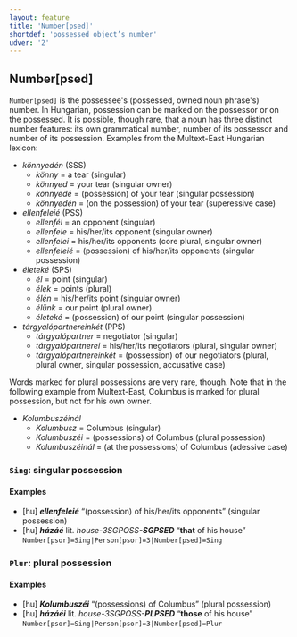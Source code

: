 ```yaml
---
layout: feature
title: 'Number[psed]'
shortdef: 'possessed object’s number'
udver: '2'
---
```


## Number[psed]

`Number[psed]`
is the possessee's (possessed, owned noun phrase's) number. In
Hungarian, possession can be marked on the possessor or on the
possessed. It is possible, though rare, that a noun has three
distinct number features: its own grammatical number, number of its
possessor and number of its possession. Examples from the
Multext-East Hungarian lexicon:

* <I>könnyedén</I> (SSS)
  * <I>könny</I> = a tear (singular)
  * <I>könnyed</I> = your tear (singular owner)
  * <I>könnyedé</I> = (possession) of your tear (singular possession)
  * <I>könnyedén</I> = (on the possession) of your tear (superessive case)
* <I>ellenfeleié</I> (PSS)
  * <I>ellenfél</I> = an opponent (singular)
  * <I>ellenfele</I> = his/her/its opponent (singular owner)
  * <I>ellenfelei</I> = his/her/its opponents (core plural, singular owner)
  * <I>ellenfeleié</I> = (possession) of his/her/its opponents (singular possession)
* <I>életeké</I> (SPS)
  * <I>él</I> = point (singular)
  * <I>élek</I> = points (plural)
  * <I>élén</I> = his/her/its point (singular owner)
  * <I>élünk</I> = our point (plural owner)
  * <I>életeké</I> = (possession) of our point (singular possession)
* <I>tárgyalópartnereinkét</I> (PPS)
  * <I>tárgyalópartner</I> = negotiator (singular)
  * <I>tárgyalópartnerei</I> = his/her/its negotiators (plural, singular owner)
  * <I>tárgyalópartnereinkét</I> = (possession) of our negotiators (plural, plural owner, singular possession, accusative case)

Words marked for plural possessions are very rare, though. Note
that in the following example from Multext-East, Columbus is marked
for plural possession, but not for his own owner.

* <I>Kolumbuszéinál</I>
  * <I>Kolumbusz</I> = Columbus (singular)
  * <I>Kolumbuszéi</I> = (possessions) of Columbus (plural possession)
  * <I>Kolumbuszéinál</I> = (at the possessions) of Columbus (adessive case)

### <a name="Sing">`Sing`</a>: singular possession

#### Examples

* [hu] _<b>ellenfeleié</b>_ “(possession) of his/her/its opponents” (singular possession)
* [hu] _<b>házáé</b>_ lit. _house-3SGPOSS-<b>SGPSED</b>_ “<b>that</b> of his house” `Number[psor]=Sing|Person[psor]=3|Number[psed]=Sing`

### <a name="Plur">`Plur`</a>: plural possession

#### Examples

* [hu] _<b>Kolumbuszéi</b>_ “(possessions) of Columbus” (plural possession)
* [hu] _<b>házáéi</b>_ lit. _house-3SGPOSS-<b>PLPSED</b>_ “<b>those</b> of his house” `Number[psor]=Sing|Person[psor]=3|Number[psed]=Plur`

<!-- Interlanguage links updated Ne 5. května 2024, 18:20:08 CEST -->
